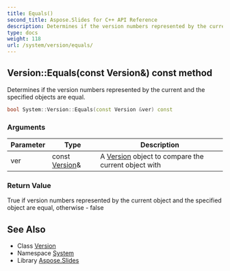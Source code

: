 ```yaml
---
title: Equals()
second_title: Aspose.Slides for C++ API Reference
description: Determines if the version numbers represented by the current and the specified objects are equal.
type: docs
weight: 118
url: /system/version/equals/
---
```

## Version::Equals(const Version\&) const method


Determines if the version numbers represented by the current and the specified objects are equal.

```cpp
bool System::Version::Equals(const Version &ver) const
```


### Arguments

| Parameter | Type | Description |
| --- | --- | --- |
| ver | const [Version](../)\& | A [Version](../) object to compare the current object with |

### Return Value

True if version numbers represented by the current object and the specified object are equal, otherwise - false

## See Also

* Class [Version](../)
* Namespace [System](../../)
* Library [Aspose.Slides](../../../)